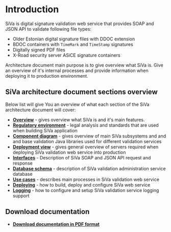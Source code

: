 # Introduction

SiVa is digital signature validation web service that provides SOAP and JSON
API to validate following file types: 
 
 * Older Estonian digital signature files with DDOC extension
 * BDOC containers with `TimeMark` and `TimeStamp` signatures
 * Digitally signed PDF files
 * X-Road security server ASiCE signature containers

Architecture document main purpose is to give overview what SiVa is.
Give an overview of it's internal processes and provide information 
when deploying it to production environment.

## SiVa architecture document sections overview

Below list will give You an overview of what each section of the 
SiVa architecture document will cover:

* [**Overview**](overview) - gives overview what SiVa is and 
  it's main features.
* [**Regulatory environment**](regulatory_environment) - legal analysis 
  and standards that are used when building SiVa application
* [**Component diagram**](component_diagram) - gives overview of 
  main SiVa subsystems and and and base validation Java libraries 
  used for different validation services
* [**Deployment view**](deployment_view) - gives general overview of 
  servers required when deploying SiVa validation web service 
  into production
* [**Interfaces**](interface_description) - Description of SiVa 
  SOAP and JSON API request and response
* [**Database schema**](database_schema) - description of SiVa 
  validation administration service database 
* [**Use cases**](use_cases) - describes main processes in SiVa 
  validation web service 
* [**Deploying**](deployment) - how to build, deploy and configure 
  SiVa web service
* [**Logging**](logging) - how to configure and setup SiVa validation 
  service logging support

## Download documentation

* [**Download documentation in PDF format**](http://open-eid.github.io/SiVa/pdf-files/siva.pdf)